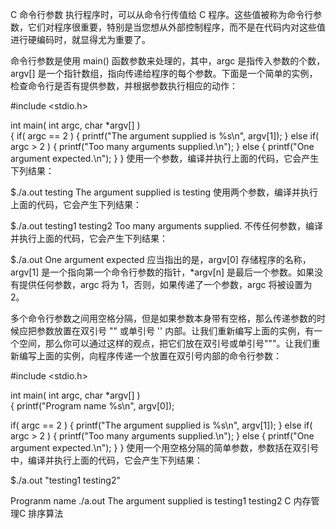 C 命令行参数
执行程序时，可以从命令行传值给 C 程序。这些值被称为命令行参数，它们对程序很重要，特别是当您想从外部控制程序，而不是在代码内对这些值进行硬编码时，就显得尤为重要了。

命令行参数是使用 main() 函数参数来处理的，其中，argc 是指传入参数的个数，argv[] 是一个指针数组，指向传递给程序的每个参数。下面是一个简单的实例，检查命令行是否有提供参数，并根据参数执行相应的动作：

#include <stdio.h>

int main( int argc, char *argv[] )  
{
   if( argc == 2 )
   {
         printf("The argument supplied is %s\n", argv[1]);
      }
   else if( argc > 2 )
   {
         printf("Too many arguments supplied.\n");
      }
   else
   {
         printf("One argument expected.\n");
      }
}
使用一个参数，编译并执行上面的代码，它会产生下列结果：

$./a.out testing
The argument supplied is testing
使用两个参数，编译并执行上面的代码，它会产生下列结果：

$./a.out testing1 testing2
Too many arguments supplied.
不传任何参数，编译并执行上面的代码，它会产生下列结果：

$./a.out
One argument expected
应当指出的是，argv[0] 存储程序的名称，argv[1] 是一个指向第一个命令行参数的指针，*argv[n] 是最后一个参数。如果没有提供任何参数，argc 将为 1，否则，如果传递了一个参数，argc 将被设置为 2。

多个命令行参数之间用空格分隔，但是如果参数本身带有空格，那么传递参数的时候应把参数放置在双引号 "" 或单引号 '' 内部。让我们重新编写上面的实例，有一个空间，那么你可以通过这样的观点，把它们放在双引号或单引号"""。让我们重新编写上面的实例，向程序传递一个放置在双引号内部的命令行参数：

#include <stdio.h>

int main( int argc, char *argv[] )  
{
   printf("Program name %s\n", argv[0]);
 
   if( argc == 2 )
   {
         printf("The argument supplied is %s\n", argv[1]);
      }
   else if( argc > 2 )
   {
         printf("Too many arguments supplied.\n");
      }
   else
   {
         printf("One argument expected.\n");
      }
}
使用一个用空格分隔的简单参数，参数括在双引号中，编译并执行上面的代码，它会产生下列结果：

$./a.out "testing1 testing2"

Progranm name ./a.out
The argument supplied is testing1 testing2
 C 内存管理C 排序算法 

